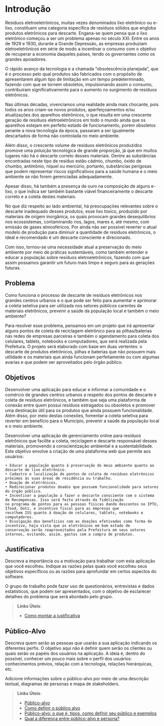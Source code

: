 # Introdução

Resíduos eletroeletrônicos, muitas vezes denominados lixo eletrônico ou e-lixo, constituem uma categoria específica de resíduos sólidos que engloba produtos eletrônicos para descarte. Engana-se quem pensa que o lixo eletrônico começou a ser um problema apenas no século XXI. Entre os anos de 1929 e 1930, durante a Grande Depressão, as empresas produziam eletroeletrônicos em série de modo a incentivar o consumo com o objetivo de recuperar a economia daqueles países, tendo os governantes como os grandes apoiadores.

O rápido avanço da tecnologia e a chamada “obsolescência planejada”, que é o processo pelo qual produtos são fabricados com o propósito de apresentarem algum tipo de limitação em um tempo predeterminado, fazendo com que se tornem obsoletos, impulsionando assim o consumo, contribuíram significativamente para o aumento no surgimento de resíduos eletrônicos.

Nas últimas décadas, vivenciamos uma realidade ainda mais chocante, pois todos os anos criam-se novos produtos, aperfeiçoamentos e/ou atualizações dos aparelhos eletrônicos, o que resulta em uma crescente geração de resíduos eletroeletrônicos em todo o mundo ainda que os aparelhos estejam em perfeito estado de funcionamento, porém obsoletos perante a nova tecnologia da época, passaram a ser igualmente descartados de forma não controlada no meio ambiente.

Além disso, o crescente volume de resíduos eletrônicos produzidos promove uma poluição tecnológica de grande proporção, já que em muitos lugares não há o descarte correto desses materiais. Dentre as substâncias encontradas neste tipo de resíduo estão cádmio, chumbo, óxido de chumbo, antimônio, níquel ou mercúrio, portanto, substâncias perigosas que podem representar riscos significativos para a saúde humana e o meio ambiente se não forem gerenciadas adequadamente.

Apesar disso, há também a presença de ouro na composição de alguns e-lixo, o que indica ser também bastante viável financeiramente o descarte correto e a coleta destes materiais.

No que diz respeito ao lado ambiental, há preocupações relevantes sobre o descarte inadequado desses produtos, esse lixo tóxico, produzido por materiais de origem inorgânica, os quais provocam grandes desequilíbrios nos ecossistemas, contaminando rios, lagos, mares e, até mesmo, com emissão de gases atmosféricos. Por ainda não ser possível reverter o atual modelo de produção para diminuir a quantidade de resíduos eletrônicos, o ideal e recomendado é um descarte consciente e direcionado.

Com isso, tornou-se uma necessidade atual a preservação do meio ambiente por meio de práticas sustentáveis, como também entender e educar a população sobre resíduos eletroeletrônicos, fazendo com que assim possamos garantir um futuro mais limpo e seguro para as gerações futuras.

## Problema

Como funciona o processo de descarte de resíduos eletrônicos nos grandes centros urbanos e o que pode ser feito para aumentar e aprimorar a coleta seletiva para ser utilizada nos setores públicos carentes de materiais eletrônicos, prevenir a saúde da população local e também o meio ambiente?

Para resolver esse problema, pensamos em um projeto que irá apresentar alguns pontos de coleta de reciclagem eletrônico para as pilhas/baterias nas redes de empresas parceiras e também o agendamento para coleta dos celulares, tablets, notebooks e computadores, que será realizada pela Prefeitura. O projeto será elaborado com base em duas vertentes: o descarte de produtos eletrônicos, pilhas e baterias que não possuem mais utilidade e os materiais que ainda funcionam perfeitamente ou com algumas avarias e que podem ser aproveitados pelo órgão público.
## Objetivos

Desenvolver uma aplicação para educar e informar a comunidade e o comércio de grandes centros urbanos a respeito dos pontos de descarte e coleta de resíduos eletrônicos, e também que seja uma plataforma de conexão entre quem possui resíduos estragados ou obsoletos e promover uma destinação útil para os produtos que ainda possuem funcionalidade. Além disso, por meio destas conexões, fomentar a coleta seletiva para reverter em benefício para o Município, prevenir a saúde da população local e o meio ambiente.

Desenvolver uma aplicação de gerenciamento online para resíduos eletrônicos que facilite a coleta, reciclagem e descarte responsável desses materiais, promovendo a conscientização ambiental e a sustentabilidade. Este objetivo envolve a criação de uma plataforma web que permite aos usuários:

    • Educar a população quanto à preservação do meio ambiente quanto ao descarte de lixo eletrônico.
    • Cadastro e localização de pontos de coleta de resíduos eletrônicos próximos às suas áreas de residência ou trabalho.
    • Doação de eletrônicos.
    • Redirecionar produtos doados que possuem funcionalidade para setores do órgão público.	
    • Incentivar a população a fazer o descarte consciente com o sistema de Recompensas. Isso será feito através da fidelização 
    no programa de pontos para as pessoas físicas dando descontos no IPTU, Ifood, Dotz, e incentivo fiscal para as empresas que 
    recolhem ISS quanto à doação de celulares, tablets, notebooks e computadores.
    • Divulgação dos benefícios com as doações efetivadas como forma de incentivo, haja vista que os eletrônicos em bom estado de 
    conservação serão reaproveitados pela Prefeitura em seus setores internos, evitando, assim, gastos com a compra de produtos.



## Justificativa

Descreva a importância ou a motivação para trabalhar com esta aplicação que você escolheu. Indique as razões pelas quais você escolheu seus objetivos específicos ou as razões para aprofundar em certos aspectos do software.

O grupo de trabalho pode fazer uso de questionários, entrevistas e dados estatísticos, que podem ser apresentados, com o objetivo de esclarecer detalhes do problema que será abordado pelo grupo.

> **Links Úteis**:
> - [Como montar a justificativa](https://guiadamonografia.com.br/como-montar-justificativa-do-tcc/)

## Público-Alvo

Descreva quem serão as pessoas que usarão a sua aplicação indicando os diferentes perfis. O objetivo aqui não é definir quem serão os clientes ou quais serão os papéis dos usuários na aplicação. A ideia é, dentro do possível, conhecer um pouco mais sobre o perfil dos usuários: conhecimentos prévios, relação com a tecnologia, relações
hierárquicas, etc.

Adicione informações sobre o público-alvo por meio de uma descrição textual, diagramas de personas e mapa de stakeholders.

> **Links Úteis**:
> - [Público-alvo](https://blog.hotmart.com/pt-br/publico-alvo/)
> - [Como definir o público alvo](https://exame.com/pme/5-dicas-essenciais-para-definir-o-publico-alvo-do-seu-negocio/)
> - [Público-alvo: o que é, tipos, como definir seu público e exemplos](https://klickpages.com.br/blog/publico-alvo-o-que-e/)
> - [Qual a diferença entre público-alvo e persona?](https://rockcontent.com/blog/diferenca-publico-alvo-e-persona/)
